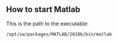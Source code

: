 
## How to start Matlab

This is the path to the executable: 
```
/opt/sw/packages/MATLAB/2018b/bin/matlab
```
